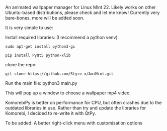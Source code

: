 An animated wallpaper manager for Linux Mint 22. Likely works on other Ubuntu-based distributions, please check and let me know!
Currently very bare-bones, more will be added soon.

It is very simple to use:

Install required libraries:
(I recommend a python venv)
```
sudo apt-get install python3-gi

pip install PyQt5 python-xlib
```

clone the repo:
```
git clone https://github.com/Styre-x/AniMint.git
```

Run the main file:
python3 main.py

This will pop up a window to choose a wallpaper mp4 video.

KomorebiPy is better on performance for CPU, but often crashes due to the outdated libraries in use.
Rather than try and update the libraries for Komorebi, I decided to re-write it with QtPy.

To be added:
A better right-click menu with customization options
